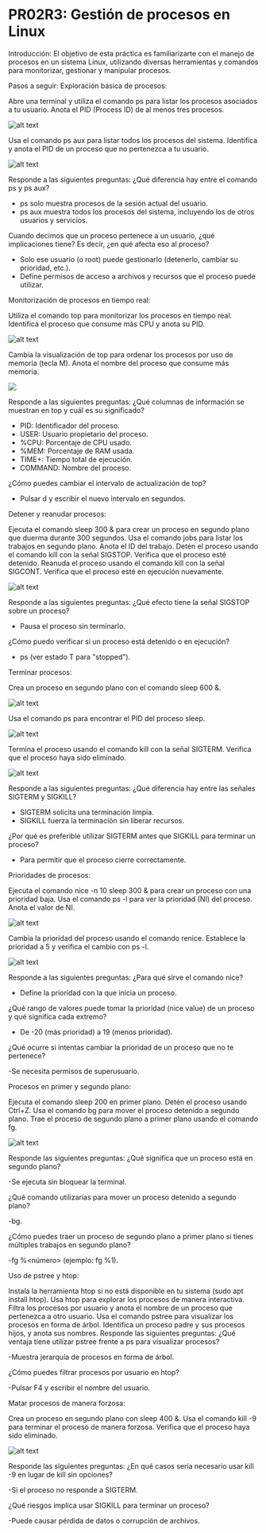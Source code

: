 # PR02R3: Gestión de procesos en Linux
Introducción:
El objetivo de esta práctica es familiarizarte con el manejo de procesos en un sistema Linux, utilizando diversas herramientas y comandos para monitorizar, gestionar y manipular procesos.

Pasos a seguir:
Exploración básica de procesos:

Abre una terminal y utiliza el comando ps para listar los procesos asociados a tu usuario. Anota el PID (Process ID) de al menos tres procesos.

![alt text](image.png)

Usa el comando ps aux para listar todos los procesos del sistema. Identifica y anota el PID de un proceso que no pertenezca a tu usuario.

![alt text](image-1.png)

Responde a las siguientes preguntas:
¿Qué diferencia hay entre el comando ps y ps aux?

- ps solo muestra procesos de la sesión actual del usuario.
- ps aux muestra todos los procesos del sistema, incluyendo los de otros usuarios y servicios.

Cuando decimos que un proceso pertenece a un usuario, ¿qué implicaciones tiene? Es decir, ¿en qué afecta eso al proceso?

- Solo ese usuario (o root) puede gestionarlo (detenerlo, cambiar su prioridad, etc.).
- Define permisos de acceso a archivos y recursos que el proceso puede utilizar.
  
Monitorización de procesos en tiempo real:

Utiliza el comando top para monitorizar los procesos en tiempo real. Identifica el proceso que consume más CPU y anota su PID.

![alt text](image-2.png)

Cambia la visualización de top para ordenar los procesos por uso de memoria (tecla M). Anota el nombre del proceso que consume más memoria.

![ ](image-3.png)

Responde a las siguientes preguntas:
¿Qué columnas de información se muestran en top y cuál es su significado?

- PID: Identificador del proceso.
- USER: Usuario propietario del proceso.
- %CPU: Porcentaje de CPU usado.
- %MEM: Porcentaje de RAM usada.
- TIME+: Tiempo total de ejecución.
- COMMAND: Nombre del proceso.

¿Cómo puedes cambiar el intervalo de actualización de top?
- Pulsar d y escribir el nuevo intervalo en segundos.
  
Detener y reanudar procesos:

Ejecuta el comando sleep 300 & para crear un proceso en segundo plano que duerma durante 300 segundos.
Usa el comando jobs para listar los trabajos en segundo plano. Anota el ID del trabajo.
Detén el proceso usando el comando kill con la señal SIGSTOP. Verifica que el proceso esté detenido.
Reanuda el proceso usando el comando kill con la señal SIGCONT. Verifica que el proceso esté en ejecución nuevamente.

![alt text](image-13.png)

Responde a las siguientes preguntas:
¿Qué efecto tiene la señal SIGSTOP sobre un proceso?

- Pausa el proceso sin terminarlo.

¿Cómo puedo verificar si un proceso está detenido o en ejecución?

- ps (ver estado T para "stopped").

Terminar procesos:

Crea un proceso en segundo plano con el comando sleep 600 &.

![alt text](image-6.png)

Usa el comando ps para encontrar el PID del proceso sleep.

![alt text](image-7.png)

Termina el proceso usando el comando kill con la señal SIGTERM. Verifica que el proceso haya sido eliminado.

![alt text](image-8.png)

Responde a las siguientes preguntas:
¿Qué diferencia hay entre las señales SIGTERM y SIGKILL?

- SIGTERM solicita una terminación limpia.
- SIGKILL fuerza la terminación sin liberar recursos.
  
¿Por qué es preferible utilizar SIGTERM antes que SIGKILL para terminar un proceso?

- Para permitir que el proceso cierre correctamente.

Prioridades de procesos:

Ejecuta el comando nice -n 10 sleep 300 & para crear un proceso con una prioridad baja.
Usa el comando ps -l para ver la prioridad (NI) del proceso. Anota el valor de NI.

![alt text](image-9.png)

Cambia la prioridad del proceso usando el comando renice. Establece la prioridad a 5 y verifica el cambio con ps -l.

![alt text](image-10.png)

Responde a las siguientes preguntas:
¿Para qué sirve el comando nice?

- Define la prioridad con la que inicia un proceso.
  
¿Qué rango de valores puede tomar la prioridad (nice value) de un proceso y qué significa cada extremo?

- De -20 (más prioridad) a 19 (menos prioridad).
  
¿Qué ocurre si intentas cambiar la prioridad de un proceso que no te pertenece?

-Se necesita permisos de superusuario.

Procesos en primer y segundo plano:

Ejecuta el comando sleep 200 en primer plano. Detén el proceso usando Ctrl+Z.
Usa el comando bg para mover el proceso detenido a segundo plano.
Trae el proceso de segundo plano a primer plano usando el comando fg.

![alt text](image-11.png)

Responde las siguientes preguntas:
¿Qué significa que un proceso está en segundo plano?

-Se ejecuta sin bloquear la terminal.

¿Qué comando utilizarías para mover un proceso detenido a segundo plano?

-bg.

¿Cómo puedes traer un proceso de segundo plano a primer plano si tienes múltiples trabajos en segundo plano?

-fg %<número> (ejemplo: fg %1).

Uso de pstree y htop:

Instala la herramienta htop si no está disponible en tu sistema (sudo apt install htop).
Usa htop para explorar los procesos de manera interactiva. Filtra los procesos por usuario y anota el nombre de un proceso que pertenezca a otro usuario.
Usa el comando pstree para visualizar los procesos en forma de árbol. Identifica un proceso padre y sus procesos hijos, y anota sus nombres.
Responde las siguientes preguntas:
¿Qué ventaja tiene utilizar pstree frente a ps para visualizar procesos?

-Muestra jerarquía de procesos en forma de árbol.

¿Cómo puedes filtrar procesos por usuario en htop?

-Pulsar F4 y escribir el nombre del usuario.

Matar procesos de manera forzosa:

Crea un proceso en segundo plano con sleep 400 &.
Usa el comando kill -9 para terminar el proceso de manera forzosa. Verifica que el proceso haya sido eliminado.

![alt text](image-12.png)

Responde las siguientes preguntas:
¿En qué casos sería necesario usar kill -9 en lugar de kill sin opciones?

-Si el proceso no responde a SIGTERM.

¿Qué riesgos implica usar SIGKILL para terminar un proceso?

-Puede causar pérdida de datos o corrupción de archivos.